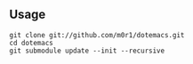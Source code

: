 Usage
-----

    git clone git://github.com/m0r1/dotemacs.git
    cd dotemacs
    git submodule update --init --recursive

